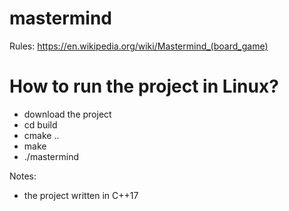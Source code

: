 # mastermind

Rules: https://en.wikipedia.org/wiki/Mastermind_(board_game)

# How to run the project in Linux?

- download the project
- cd build
- cmake ..
- make
- ./mastermind

Notes:
* the project written in C++17
